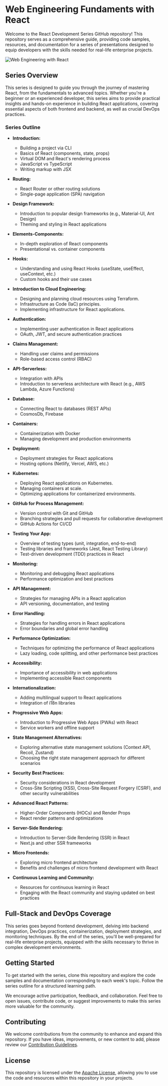 # Web Engineering Fundaments with React

Welcome to the React Development Series GitHub repository! This repository serves as a comprehensive guide, providing code samples, resources, and documentation for a series of presentations designed to equip developers with the skills needed for real-life enterprise projects.

![Web Engineering with React](./images/ozkary-web-engineering.jpg "Web Engineering with React")


## Series Overview

This series is designed to guide you through the journey of mastering React, from the fundamentals to advanced topics. Whether you're a beginner or an experienced developer, this series aims to provide practical insights and hands-on experience in building React applications, covering essential aspects of both frontend and backend, as well as crucial DevOps practices.

### Series Outline

- **Introduction:**
  - Building a project via CLI
  - Basics of React (components, state, props)
  - Virtual DOM and React's rendering process
  - JavaScript vs TypeScript
  - Writing markup with JSX
  

- **Routing:**
  - React Router or other routing solutions
  - Single-page application (SPA) navigation

- **Design Framework:**
  - Introduction to popular design frameworks (e.g., Material-UI, Ant Design)
  - Theming and styling in React applications

- **Elements-Components:**
  - In-depth exploration of React components
  - Presentational vs. container components

- **Hooks:**
  - Understanding and using React Hooks (useState, useEffect, useContext, etc.)
  - Custom hooks and their use cases

- **Introduction to Cloud Engineering:**
    - Designing and planning cloud resources using Terraform.
    - Infrastructure as Code (IaC) principles.
    - Implementing infrastructure for React applications.

- **Authentication:**
  - Implementing user authentication in React applications
  - OAuth, JWT, and secure authentication practices

- **Claims Management:**
  - Handling user claims and permissions
  - Role-based access control (RBAC)

- **API-Serverless:**
  - Integration with APIs
  - Introduction to serverless architecture with React (e.g., AWS Lambda, Azure Functions)

- **Database:**
  - Connecting React to databases (REST APIs)
  - CosmosDb, Firebase

- **Containers:**
  - Containerization with Docker
  - Managing development and production environments

- **Deployment:**
  - Deployment strategies for React applications
  - Hosting options (Netlify, Vercel, AWS, etc.)

- **Kubernetes:**
    - Deploying React applications on Kubernetes.
    - Managing containers at scale.
    - Optimizing applications for containerized environments.

- **GitHub for Process Management:**
  - Version control with Git and GitHub
  - Branching strategies and pull requests for collaborative development
  - GitHub Actions for CI/CD

- **Testing Your App:**
  - Overview of testing types (unit, integration, end-to-end)
  - Testing libraries and frameworks (Jest, React Testing Library)
  - Test-driven development (TDD) practices in React

- **Monitoring:**
  - Monitoring and debugging React applications
  - Performance optimization and best practices

- **API Management:**
  - Strategies for managing APIs in a React application
  - API versioning, documentation, and testing

- **Error Handling:**
  - Strategies for handling errors in React applications
  - Error boundaries and global error handling

- **Performance Optimization:**
  - Techniques for optimizing the performance of React applications
  - Lazy loading, code splitting, and other performance best practices

- **Accessibility:**
  - Importance of accessibility in web applications
  - Implementing accessible React components

- **Internationalization:**
  - Adding multilingual support to React applications
  - Integration of i18n libraries

- **Progressive Web Apps:**
  - Introduction to Progressive Web Apps (PWAs) with React
  - Service workers and offline support

- **State Management Alternatives:**
  - Exploring alternative state management solutions (Context API, Recoil, Zustand)
  - Choosing the right state management approach for different scenarios

- **Security Best Practices:**
  - Security considerations in React development
  - Cross-Site Scripting (XSS), Cross-Site Request Forgery (CSRF), and other security vulnerabilities

- **Advanced React Patterns:**
  - Higher-Order Components (HOCs) and Render Props
  - React render patterns and optimizations

- **Server-Side Rendering:**
  - Introduction to Server-Side Rendering (SSR) in React
  - Next.js and other SSR frameworks

- **Micro Frontends:**
  - Exploring micro frontend architecture
  - Benefits and challenges of micro frontend development with React

- **Continuous Learning and Community:**
  - Resources for continuous learning in React
  - Engaging with the React community and staying updated on best practices

## Full-Stack and DevOps Coverage

This series goes beyond frontend development, delving into backend integration, DevOps practices, containerization, deployment strategies, and monitoring techniques. By the end of the series, you'll be well-prepared for real-life enterprise projects, equipped with the skills necessary to thrive in complex development environments.

## Getting Started

To get started with the series, clone this repository and explore the code samples and documentation corresponding to each week's topic. Follow the series outline for a structured learning path.

We encourage active participation, feedback, and collaboration. Feel free to open issues, contribute code, or suggest improvements to make this series more valuable for the community.

## Contributing

We welcome contributions from the community to enhance and expand this repository. If you have ideas, improvements, or new content to add, please review our [Contribution Guidelines](./CONTRIBUTING.md).

## License

This repository is licensed under the [Apache License](./LICENSE), allowing you to use the code and resources within this repository in your projects.

